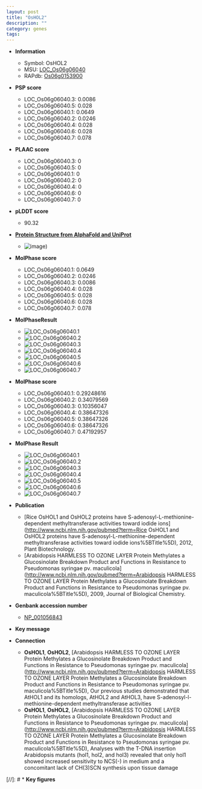 ```yaml
---
layout: post
title: "OsHOL2"
description: ""
category: genes
tags: 
---
```


* **Information**  
    + Symbol: OsHOL2  
    + MSU: [LOC_Os06g06040](http://rice.plantbiology.msu.edu/cgi-bin/ORF_infopage.cgi?orf=LOC_Os06g06040)  
    + RAPdb: [Os06g0153900](http://rapdb.dna.affrc.go.jp/viewer/gbrowse_details/irgsp1?name=Os06g0153900)  

* **PSP score**  
    + LOC_Os06g06040.3: 0.0086 
    + LOC_Os06g06040.5: 0.028 
    + LOC_Os06g06040.1: 0.0649 
    + LOC_Os06g06040.2: 0.0246 
    + LOC_Os06g06040.4: 0.028 
    + LOC_Os06g06040.6: 0.028 
    + LOC_Os06g06040.7: 0.078 

* **PLAAC score**  
    + LOC_Os06g06040.3: 0 
    + LOC_Os06g06040.5: 0 
    + LOC_Os06g06040.1: 0 
    + LOC_Os06g06040.2: 0 
    + LOC_Os06g06040.4: 0 
    + LOC_Os06g06040.6: 0 
    + LOC_Os06g06040.7: 0 

* **pLDDT score**
    + 90.32

* **[Protein Structure from AlphaFold and UniProt](https://www.uniprot.org/uniprotkb/Q5VMN3/entry#structure)**
    + ![image](https://ricepsp.github.io/images/Q5/AF-Q5VMN3-F1.png))

* **MolPhase score**
    + LOC_Os06g06040.1: 0.0649
    + LOC_Os06g06040.2: 0.0246
    + LOC_Os06g06040.3: 0.0086
    + LOC_Os06g06040.4: 0.028
    + LOC_Os06g06040.5: 0.028
    + LOC_Os06g06040.6: 0.028
    + LOC_Os06g06040.7: 0.078

* **MolPhaseResult**
    + ![LOC_Os06g06040.1](https://ricepsp.github.io/pictures/LOC_Os06g/LOC_Os06g06040.1.png)
    + ![LOC_Os06g06040.2](https://ricepsp.github.io/pictures/LOC_Os06g/LOC_Os06g06040.2.png)
    + ![LOC_Os06g06040.3](https://ricepsp.github.io/pictures/LOC_Os06g/LOC_Os06g06040.3.png)
    + ![LOC_Os06g06040.4](https://ricepsp.github.io/pictures/LOC_Os06g/LOC_Os06g06040.4.png)
    + ![LOC_Os06g06040.5](https://ricepsp.github.io/pictures/LOC_Os06g/LOC_Os06g06040.5.png)
    + ![LOC_Os06g06040.6](https://ricepsp.github.io/pictures/LOC_Os06g/LOC_Os06g06040.6.png)
    + ![LOC_Os06g06040.7](https://ricepsp.github.io/pictures/LOC_Os06g/LOC_Os06g06040.7.png)

* **MolPhase score**
    + LOC_Os06g06040.1: 0.29248616
    + LOC_Os06g06040.2: 0.34079569
    + LOC_Os06g06040.3: 0.10356047
    + LOC_Os06g06040.4: 0.38647326
    + LOC_Os06g06040.5: 0.38647326
    + LOC_Os06g06040.6: 0.38647326
    + LOC_Os06g06040.7: 0.47192957

* **MolPhase Result**
    + ![LOC_Os06g06040.1](https://304243504.github.io/Pictures/LOC_Os06g/LOC_Os06g06040.1.png)
    + ![LOC_Os06g06040.2](https://304243504.github.io/Pictures/LOC_Os06g/LOC_Os06g06040.2.png)
    + ![LOC_Os06g06040.3](https://304243504.github.io/Pictures/LOC_Os06g/LOC_Os06g06040.3.png)
    + ![LOC_Os06g06040.4](https://304243504.github.io/Pictures/LOC_Os06g/LOC_Os06g06040.4.png)
    + ![LOC_Os06g06040.5](https://304243504.github.io/Pictures/LOC_Os06g/LOC_Os06g06040.5.png)
    + ![LOC_Os06g06040.6](https://304243504.github.io/Pictures/LOC_Os06g/LOC_Os06g06040.6.png)
    + ![LOC_Os06g06040.7](https://304243504.github.io/Pictures/LOC_Os06g/LOC_Os06g06040.7.png)

* **Publication**  
    + [Rice OsHOL1 and OsHOL2 proteins have S-adenosyl-L-methionine-dependent methyltransferase activities toward iodide ions](http://www.ncbi.nlm.nih.gov/pubmed?term=Rice OsHOL1 and OsHOL2 proteins have S-adenosyl-L-methionine-dependent methyltransferase activities toward iodide ions%5BTitle%5D), 2012, Plant Biotechnology.
    + [Arabidopsis HARMLESS TO OZONE LAYER Protein Methylates a Glucosinolate Breakdown Product and Functions in Resistance to Pseudomonas syringae pv. maculicola](http://www.ncbi.nlm.nih.gov/pubmed?term=Arabidopsis HARMLESS TO OZONE LAYER Protein Methylates a Glucosinolate Breakdown Product and Functions in Resistance to Pseudomonas syringae pv. maculicola%5BTitle%5D), 2009, Journal of Biological Chemistry.

* **Genbank accession number**  
    + [NP_001056843](http://www.ncbi.nlm.nih.gov/nuccore/NP_001056843)

* **Key message**  

* **Connection**  
    + __OsHOL1__, __OsHOL2__, [Arabidopsis HARMLESS TO OZONE LAYER Protein Methylates a Glucosinolate Breakdown Product and Functions in Resistance to Pseudomonas syringae pv. maculicola](http://www.ncbi.nlm.nih.gov/pubmed?term=Arabidopsis HARMLESS TO OZONE LAYER Protein Methylates a Glucosinolate Breakdown Product and Functions in Resistance to Pseudomonas syringae pv. maculicola%5BTitle%5D), Our previous studies demonstrated that AtHOL1 and its homologs, AtHOL2 and AtHOL3, have S-adenosyl-l-methionine-dependent methyltransferase activities
    + __OsHOL1__, __OsHOL2__, [Arabidopsis HARMLESS TO OZONE LAYER Protein Methylates a Glucosinolate Breakdown Product and Functions in Resistance to Pseudomonas syringae pv. maculicola](http://www.ncbi.nlm.nih.gov/pubmed?term=Arabidopsis HARMLESS TO OZONE LAYER Protein Methylates a Glucosinolate Breakdown Product and Functions in Resistance to Pseudomonas syringae pv. maculicola%5BTitle%5D), Analyses with the T-DNA insertion Arabidopsis mutants (hol1, hol2, and hol3) revealed that only hol1 showed increased sensitivity to NCS(-) in medium and a concomitant lack of CH(3)SCN synthesis upon tissue damage

[//]: # * **Key figures**  


